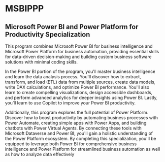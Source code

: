 # MSBIPPP
## Microsoft Power BI and Power Platform for Productivity Specialization

This program combines Microsoft Power BI for business intelligence and Microsoft Power Platform for business automation, providing essential skills for data-driven decision-making and building custom business software solutions with minimal coding skills.  

In the Power BI portion of the program, you'll master business intelligence and learn the data analysis process. You'll discover how to extract, transform, and load (ETL) data from multiple sources, create data models, write DAX calculations, and optimize Power BI performance. You'll also learn to create compelling visualizations, design accessible dashboards, and perform advanced analytics for deeper insights using Power BI. Lastly, you’ll learn to use Copilot to improve your Power BI productivity.

Additionally, this program explores the full potential of Power Platform. Discover how to boost productivity by automating business processes with Power Automate, creating simple apps with Power Apps, and building chatbots with Power Virtual Agents. By connecting these tools with Microsoft Dataverse and Power BI, you'll gain a holistic understanding of the Power Platform ecosystem. By completing this specialization, you'll be equipped to leverage both Power BI for comprehensive business intelligence and Power Platform for streamlined business automation as well as how to analyze data effectively
